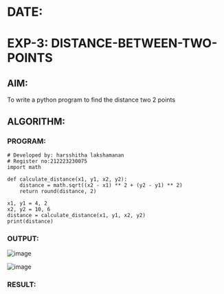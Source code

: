 # DATE:
# EXP-3: DISTANCE-BETWEEN-TWO-POINTS

## AIM:
To write a python program to find the distance two 2 points
## ALGORITHM:
 
### PROGRAM:
```
# Developed by: harsshitha lakshamanan
# Register no:212223230075
import math

def calculate_distance(x1, y1, x2, y2):
    distance = math.sqrt((x2 - x1) ** 2 + (y2 - y1) ** 2)
    return round(distance, 2)

x1, y1 = 4, 2
x2, y2 = 10, 6
distance = calculate_distance(x1, y1, x2, y2)
print(distance)
```


### OUTPUT:
![image](https://github.com/user-attachments/assets/fb6beb52-7308-4548-a24c-dfe8acab92a1)

![image](https://github.com/user-attachments/assets/abe86300-da7f-4c6a-a4c7-690c605fa592)

### RESULT:
